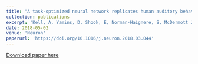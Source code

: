 ```yaml
---
title: "A task-optimized neural network replicates human auditory behavior, predicts brain responses, and reveals a cortical processing hierarchy"
collection: publications
excerpt: 'Kell, A, Yamins, D, Shook, E, Norman-Haignere, S, McDermott J. (2018). &quot;A task-optimized neural network replicates human auditory behavior, predicts brain responses, and reveals a cortical processing hierarchy.&quot; <i>Neuron</i>.'
date: 2018-05-02
venue: 'Neuron'
paperurl: 'https://doi.org/10.1016/j.neuron.2018.03.044'
---
```


[Download paper here](http://mcdermottlab.mit.edu/papers/Kell_etal_2018_DNN_auditory_cortex.pdf)
